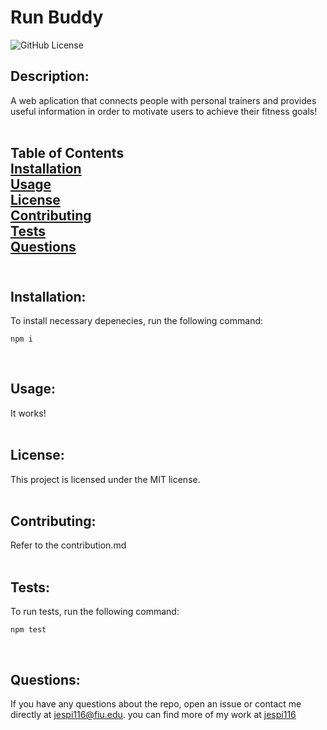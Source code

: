 
# Run Buddy

![GitHub License](https://img.shields.io/badge/license-MIT-blue.svg)<br>
## Description:<br>
A web aplication that connects people with personal trainers and provides useful information in order to motivate users to achieve their fitness goals!<br><br>
## Table of Contents<br>[Installation](#installation)<br>[Usage](#usage)<br>[License](#license)<br>[Contributing](#contributing)<br>[Tests](#tests)<br>[Questions](#questions)<br><br>
## Installation:

To install necessary depenecies, run the following command:
            
```
npm i
```
<br>

## Usage:

It works!
<br><br>
## License:

This project is licensed under the MIT license.
<br><br>
## Contributing:

Refer to the contribution.md
<br><br>
## Tests:

To run tests, run the following command:
            
```
npm test
```
<br>

## Questions:

If you have any questions about the repo, open an issue or contact me directly at jespi116@fiu.edu. you can find more of my work at [jespi116](https://github.com/jespi116)
